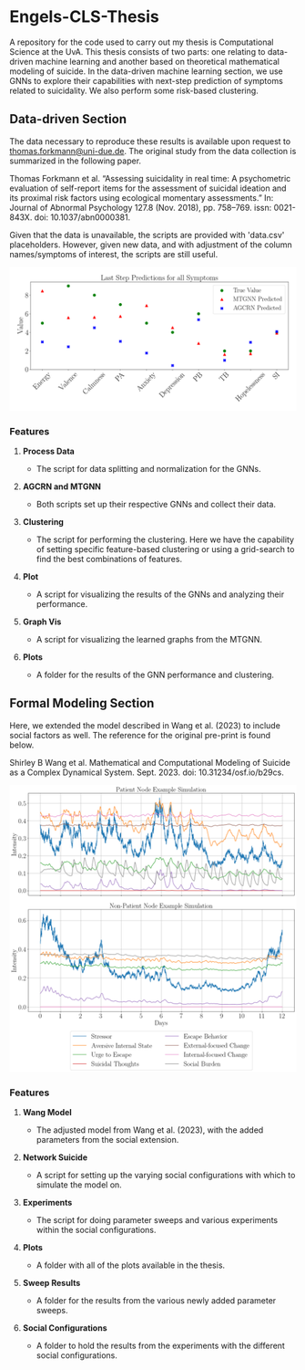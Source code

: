 # Engels-CLS-Thesis
A repository for the code used to carry out my thesis is Computational Science at the UvA.
This thesis consists of two parts: one relating to data-driven machine learning and another based on 
theoretical mathematical modeling of suicide. In the data-driven machine learning section, we use GNNs to explore their capabilities with next-step prediction of symptoms related to suicidality. We also perform some risk-based clustering.

## Data-driven Section
The data necessary to reproduce these results is available upon request to thomas.forkmann@uni-due.de. The original study from the data collection is summarized in the following paper.

Thomas Forkmann et al. “Assessing suicidality in real time: A psychometric evaluation of self-report items for the assessment of suicidal ideation and its proximal risk factors using ecological momentary assessments.” In: Journal of Abnormal Psychology 127.8 (Nov. 2018), pp. 758–769. issn: 0021-843X. doi: 10.1037/abn0000381.

Given that the data is unavailable, the scripts are provided with 'data.csv' placeholders. However, 
given new data, and with adjustment of the column names/symptoms of interest, the scripts are still useful.

![image](/Data%20Science%20Materials/plots/1_GNN_comparison.png)

### Features
1. **Process Data**
    - The script for data splitting and normalization for the GNNs.

2. **AGCRN and MTGNN**  
    - Both scripts set up their respective GNNs and collect their data.

3. **Clustering**
    - The script for performing the clustering. Here we have the capability of setting specific feature-based clustering or using a grid-search to find the best combinations of features.

4. **Plot**
    - A script for visualizing the results of the GNNs and analyzing their performance.

5. **Graph Vis**
    - A script for visualizing the learned graphs from the MTGNN.

6. **Plots**
    - A folder for the results of the GNN performance and clustering. 

## Formal Modeling Section
Here, we extended the model described in Wang et al. (2023) to include social factors as well. The reference for the original pre-print is found below.

Shirley B Wang et al. Mathematical and Computational Modeling of Suicide as a
Complex Dynamical System. Sept. 2023. doi: 10.31234/osf.io/b29cs.

![image](/Modeling%20Materials/plots/example_run.png)

### Features
1. **Wang Model**
    - The adjusted model from Wang et al. (2023), with the added parameters from the social extension.

2. **Network Suicide**  
    -  A script for setting up the varying social configurations with which to simulate the model on.

3. **Experiments**
    - The script for doing parameter sweeps and various experiments within the social configurations.

4. **Plots**
    - A folder with all of the plots available in the thesis.

5. **Sweep Results**
    - A folder for the results from the various newly added parameter sweeps.

6. **Social Configurations**
    - A folder to hold the results from the experiments with the different social configurations.